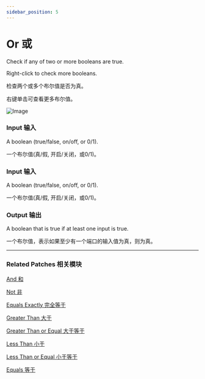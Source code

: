 ```yaml
---
sidebar_position: 5
---
```


# Or 或

Check if any of two or more booleans are true.

Right-click to check more booleans.

检查两个或多个布尔值是否为真。

右键单击可查看更多布尔值。

![Image](@site/static/img/docs/Logic/not.png)

### Input 输入

A boolean (true/false, on/off, or 0/1).

一个布尔值(真/假, 开启/关闭，或0/1)。

### Input 输入

A boolean (true/false, on/off, or 0/1).

一个布尔值(真/假, 开启/关闭，或0/1)。

### Output 输出

A boolean that is true if at least one input is true.

一个布尔值，表示如果至少有一个端口的输入值为真，则为真。

------

### Related Patches 相关模块

[And 和](./And.md)

[Not 非](./Not.md)

[Equals Exactly 完全等于](./Equals%20Exactly.md)

[Greater Than 大于](./Greater%20Than.md)

[Greater Than or Equal 大于等于](./Greater%20Than%20or%20Equal.md)

[Less Than 小于](./Less%20Than.md)

[Less Than or Equal 小于等于](./Less%20Than%20or%20Equal.md)

[Equals 等于](./Equals.md)
